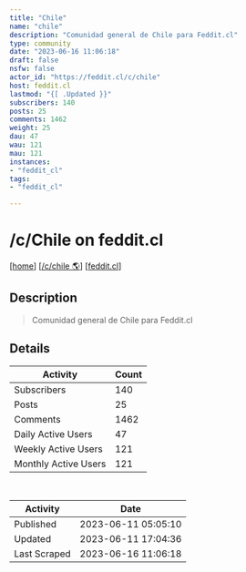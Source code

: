 ```yaml
---
title: "Chile" 
name: "chile"
description: "Comunidad general de Chile para Feddit.cl"
type: community
date: "2023-06-16 11:06:18"
draft: false
nsfw: false
actor_id: "https://feddit.cl/c/chile"
host: feddit.cl
lastmod: "{[ .Updated }}"
subscribers: 140
posts: 25
comments: 1462
weight: 25
dau: 47
wau: 121
mau: 121
instances:
- "feddit_cl"
tags: 
- "feddit_cl"

---
```


# /c/Chile on feddit.cl

[[home](/)]
[[/c/chile 🌎](https://feddit.cl/c/chile)]
[[feddit.cl](/instances/feddit_cl)]


## Description 

<blockquote class="description">
Comunidad general de Chile para Feddit.cl
</blockquote>


## Details

| Activity | Count  |
|----------------------|---|
| Subscribers          | 140 |
| Posts                | 25  |
| Comments             | 1462  |
| Daily Active Users   | 47  |
| Weekly Active Users  | 121  |
| Monthly Active Users | 121  |

<br>

| Activity | Date |
|----------------------|---|
| Published            | 2023-06-11 05:05:10 |
| Updated              | 2023-06-11 17:04:36 |
| Last Scraped         | 2023-06-16 11:06:18 |
